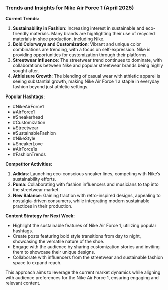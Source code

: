 ### Trends and Insights for Nike Air Force 1 (April 2025)

**Current Trends:**
1. **Sustainability in Fashion**: Increasing interest in sustainable and eco-friendly materials. Many brands are highlighting their use of recycled materials in shoe production, including Nike.
2. **Bold Colorways and Customization**: Vibrant and unique color combinations are trending, with a focus on self-expression. Nike is providing opportunities for customization through their platforms.
3. **Streetwear Influence**: The streetwear trend continues to dominate, with collaborations between Nike and popular streetwear brands being highly sought after. 
4. **Athleisure Growth**: The blending of casual wear with athletic apparel is seeing substantial growth, making Nike Air Force 1 a staple in everyday fashion beyond just athletic settings.

**Popular Hashtags:**
- #NikeAirForce1
- #AirForce1
- #Sneakerhead
- #Customization
- #Streetwear
- #SustainableFashion
- #NikeStyle
- #SneakerLove
- #AirForce1s
- #FashionTrends

**Competitor Activities:**
1. **Adidas**: Launching eco-conscious sneaker lines, competing with Nike’s sustainability efforts.
2. **Puma**: Collaborating with fashion influencers and musicians to tap into the streetwear market.
3. **New Balance**: Gaining traction with retro-inspired designs, appealing to nostalgia-driven consumers, while integrating modern sustainable practices in their production.

**Content Strategy for Next Week:**
- Highlight the sustainable features of Nike Air Force 1, utilizing popular hashtags.
- Create posts featuring bold style transitions from day to night, showcasing the versatile nature of the shoe.
- Engage with the audience by sharing customization stories and inviting them to showcase their unique designs.
- Collaborate with influencers from the streetwear and sustainable fashion space to expand reach.

This approach aims to leverage the current market dynamics while aligning with audience preferences for the Nike Air Force 1, ensuring engaging and relevant content.